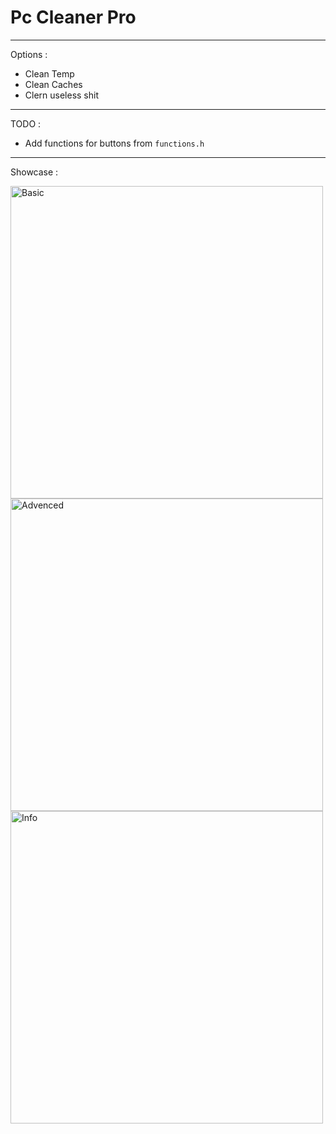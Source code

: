 # Pc Cleaner Pro

---

Options : 

- Clean Temp
- Clean Caches
- Clern useless shit

---

TODO :
- Add functions for buttons from `functions.h`


---

Showcase :

<img align="left" alt="Basic" width="500px" src="https://cdn.discordapp.com/attachments/690733997671579729/812214777337479208/unknown.png" />

<img align="left" alt="Advenced" width="500px" src="https://cdn.discordapp.com/attachments/690733997671579729/812214897600888872/unknown.png" />

<img align="left" alt="Info" width="500px" src="https://cdn.discordapp.com/attachments/690733997671579729/812215008821379082/unknown.png" />

